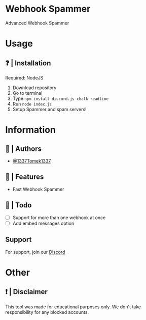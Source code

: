 # Webhook Spammer
Advanced Webhook Spammer

# Usage
## ❓ | Installation
Required: NodeJS
1. Download repository
2. Go to terminal
3. Type `npm install discord.js chalk readline`
4. Run `node index.js`
5. Setup Spammer and spam servers!

# Information

## 🔧 | Authors

- [@1337Tomek1337](https://www.github.com/1337Tomek1337)

## 🤔 | Features

- Fast Webhook Spammer

## 📜 | Todo
- [ ] Support for more than one webhook at once
- [ ] Add embed messages option

## Support

For support, join our [Discord](https://discord.gg/jehhXZATCe)


# Other

## ❗ | Disclaimer
This tool was made for educational purposes only. We don't take responsibility for any blocked accounts.
